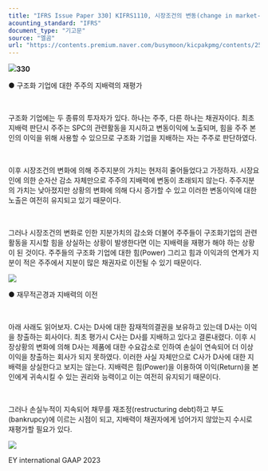 ```yaml
---
title: "IFRS Issue Paper 330] KIFRS1110, 시장조건의 변동(change in market-condition)이 지배력에 미치는 영향 (EY example)②"
acounting_standard: "IFRS"
document_type: "기고문"
source: "엘곰"
url: "https://contents.premium.naver.com/busymoon/kicpakpmg/contents/250104102340430sn"
---
```

![](https://n2.news.naver.com/l.gif?type=content)**330**

● 구조화 기업에 대한 주주의 지배력의 재평가

​

구조화 기업에는 두 종류의 투자자가 있다. 하나는 주주, 다른 하나는 채권자이다. 최초 지배력 판단시 주주는 SPC의 관련활동을 지시하고 변동이익에 노출되며, 힘을 주주 본인의 이익을 위해 사용할 수 있으므로 구조화 기업을 지배하는 자는 주주로 판단하였다.

​

이후 시장조건의 변화에 의해 주주지분의 가치는 현저히 줄어들었다고 가정하자. 시장요인에 의한 순자산 감소 자체만으로 주주의 지배력에 변동이 초래되지 않는다. 주주지분의 가치는 낮아졌지만 상황의 변화에 의해 다시 증가할 수 있고 이러한 변동이익에 대한 노출은 여전히 유지되고 있기 때문이다.

​

그러나 시장조건의 변화로 인한 지분가치의 감소와 더불어 주주들이 구조화기업의 관련활동을 지시할 힘을 상실하는 상황이 발생한다면 이는 지배력을 재평가 해야 하는 상황이 된 것이다. 주주들의 구조화 기업에 대한 힘(Power) 그리고 힘과 이익과의 연계가 지분이 적은 주주에서 지분이 많은 채권자로 이전될 수 있기 때문이다.

![](https://scs-phinf.pstatic.net/MjAyNTAxMDNfMjc5/MDAxNzM1ODg4NzY5MjQ3._zfO9qaQbaBYsCzDI-7Rs6_4R4dYA3EJY2gmBsb0jOsg.Sx8Usxk-CmLn_feiQkRoc3wODHIi0bNE-LDYy0qEgggg.PNG/image.png?type=w800)

● 재무적곤경과 지배력의 이전

​

아래 사래도 읽어보자. C사는 D사에 대한 잠재적의결권을 보유하고 있는데 D사는 이익을 창출하는 회사이다. 최초 평가시 C사는 D사를 지배하고 있다고 결론내렸다. 이후 시장상황의 변화에 의해 D사는 제품에 대한 수요감소로 인하여 손실이 연속되어 더 이상 이익을 창출하는 회사가 되지 못하였다. 이러한 사실 자체만으로 C사가 D사에 대한 지배력을 상실한다고 보지는 않는다. 지배력은 힘(Power)을 이용하여 이익(Return)을 본인에게 귀속시킬 수 있는 권리와 능력이고 이는 여전히 유지되기 때문이다.

​

그러나 손실누적이 지속되어 채무를 재조정(restructuring debt)하고 부도(bankrupcy)에 이르는 시점이 되고, 지배력이 채권자에게 넘어가지 않았는지 수시로 재평가할 필요가 있다.

![](https://scs-phinf.pstatic.net/MjAyNTAxMDRfMTUg/MDAxNzM1OTUzMTUzNzE2.OhrcqWdbj9iukuq0VSG14dNEAacLaCkkS2_OtGHD2u0g.ylILxS_tdct_v3xP-qQNLQN8u9Q2okoLB8E2tI3aGh0g.PNG/image.png?type=w800)

EY international GAAP 2023

​